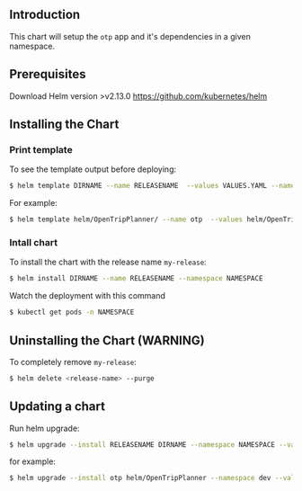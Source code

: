 ## Introduction

This chart will setup the `otp` app and it's dependencies in a given namespace.

## Prerequisites

Download Helm version >v2.13.0 https://github.com/kubernetes/helm

## Installing the Chart

### Print template

To see the template output before deploying:
```bash
$ helm template DIRNAME --name RELEASENAME  --values VALUES.YAML --namespace NAMESPACE
```

For example:
```bash
$ helm template helm/OpenTripPlanner/ --name otp  --values helm/OpenTripPlanner/dev-c2-values.yaml --namespace dev
```

### Intall chart

To install the chart with the release name `my-release`:

```bash
$ helm install DIRNAME --name RELEASENAME --namespace NAMESPACE
```
Watch the deployment with this command

```bash
$ kubectl get pods -n NAMESPACE
```

## Uninstalling the Chart (WARNING)

To completely remove `my-release`:

```bash
$ helm delete <release-name> --purge
```

## Updating a chart
Run helm upgrade:

```bash
$ helm upgrade --install RELEASENAME DIRNAME --namespace NAMESPACE --values VALUES.YAML
```

for example:
```bash
$ helm upgrade --install otp helm/OpenTripPlanner --namespace dev --values helm/OpenTripPlanner/dev-c2-values.yaml
```
